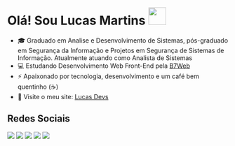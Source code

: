 <h1> Olá! Sou Lucas Martins <img src="https://media.giphy.com/media/hvRJCLFzcasrR4ia7z/giphy.gif" width="40px"></h1>


- 🎓 Graduado em Analise e Desenvolvimento de Sistemas, pós-graduado em Segurança da Informação e Projetos em Segurança de Sistemas de Informação. Atualmente atuando como Analista de Sistemas
- 💻 Estudando Desenvolvimento Web Front-End pela <a href="https://b7web.com.br/" target="_blank">B7Web</a>
- ⚡ Apaixonado por tecnologia, desenvolvimento e um café bem quentinho (☕️)
- 🧐 Visite o meu site: <a href="https://lucasmartins.dev/" target="_blank"> Lucas Devs </a>

## Redes Sociais
<a href="https://www.linkedin.com/in/lucas-martins-065008b4/" target="_blank"><img src="https://img.shields.io/badge/-LinkedIn-%230077B5?style=for-the-badge&logo=linkedin&logoColor=white" target="_blank"></a>
<a href="https://api.whatsapp.com/send?phone=5519998284188" target="_blank"><img src="https://img.shields.io/badge/WhatsApp-25D366?style=for-the-badge&logo=whatsapp&logoColor=white"></a>
<a href="https://t.me/LucasMZta" target="_blank"><img src="https://img.shields.io/badge/Telegram-2CA5E0?style=for-the-badge&logo=telegram&logoColor=white"></a>
<a href="mailto:contato@lucasdevs.com" target="_blank"><img src="https://img.shields.io/badge/Gmail-D14836?style=for-the-badge&logo=gmail&logoColor=white"></a>
<a href="https://www.instagram.com/lucasm_artins/" target="_blank"><img src="https://img.shields.io/badge/-Instagram-%23E4405F?style=for-the-badge&logo=instagram&logoColor=white" target="_blank"></a>


<!--
**LucasMZta/LucasMZta** is a ✨ _special_ ✨ repository because its `README.md` (this file) appears on your GitHub profile.

Here are some ideas to get you started:

- 🔭 I’m currently working on ...
- 🌱 I’m currently learning ...
- 👯 I’m looking to collaborate on ...
- 🤔 I’m looking for help with ...
- 💬 Ask me about ...
- 📫 How to reach me: ...
- 😄 Pronouns: ...
- ⚡ Fun fact: ...
-->
